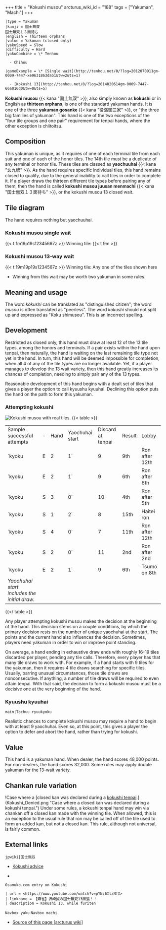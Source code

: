 +++
title = "Kokushi musou"
arcturus_wiki_id = "188"
tags = ["Yakuman", "Machi"]
+++

```yaku
|type = Yakuman
|kanji = 国士無双
国士無双１３面待ち
|english = Thirteen orphans
|value = Yakuman (closed only)
|yakuSpeed = Slow
|difficulty = Hard
|yakuCombine = \* Tenhou

  - Chihou

|gameExample = \* [Single wait](http://tenhou.net/0/?log=2012070911gm-0009-7447-xe9631863dab1&tw=2&ts=1)

  - [Kokushi 13](http://tenhou.net/0/?log=2014020614gm-0009-7447-66a016d0&tw=0&ts=5)

```

**Kokushi musou** {{< kana "国士無双" >}}, also simply known as **kokushi** or in English as
**thirteen orphans**, is one of the standard yakuman hands. It is one of the three **yakuman
gosanke** {{< kana "役満御三家" >}}, or "the three big families of yakuman". This hand is one of the
two exceptions of the "four tile groups and one pair" requirement for tenpai hands, where the other
exception is chiitoitsu.

## Composition

This yakuman is unique, as it requires of one of each terminal tile from each suit and one of each
of the honor tiles. The 14th tile must be a duplicate of any terminal or honor tile. These tiles are
classed as **yaochuuhai** {{< kana "幺九牌" >}}. As the hand requires specific individual tiles,
this hand remains closed to qualify, due to the general inability to call tiles in order to complete
it. If a player draws the thirteen different tile types before pairing any of them, then the hand is
called **kokushi musou juusan menmachi** {{< kana "国士無双１３面待ち" >}}, or the kokushi musou 13
closed wait.

## Tile diagram

The hand requires nothing but yaochuuhai.

### Kokushi musou single wait

{{< t 1m19p19s12345667z >}} Winning tile: {{< t 9m >}}

### Kokushi musou 13-way wait

{{< t 19m19p19s1234567z >}} Winning tile: Any one of the tiles shown here

- Winning from this wait may be worth two yakuman in some rules.

## Meaning and usage

The word _kokushi_ can be translated as "distinguished citizen"; the word _musou_ is often
translated as "peerless". The word _kokushi_ should not split up and expressed as "Koku shimusou".
This is an incorrect spelling.

## Development

Restricted as closed only, this hand must draw at least 12 of the 13 tile types, among the honors
and terminals. If a pair exists within the hand upon tenpai, then naturally, the hand is waiting on
the last remaining tile type not yet in the hand. In turn, this hand will be deemed impossible for
completion, when all 4 of any of the tile types are no longer available. Yet, if a player manages to
develop the 13 wait variety, then this hand greatly increases its chances of completion, needing to
simply pair any of the 13 types.

Reasonable development of this hand begins with a dealt set of tiles that gives a player the option
to call kyuushu kyuuhai. Declining this option puts the hand on the path to form this yakuman.

### Attempting kokushi

![Kokushi musou with real tiles.](Kokushi_real.jpg "Kokushi musou with real tiles.") {{< table >}}

|                                              |     |      |                 |                   |                                                                              |       |
| -------------------------------------------- | --- | ---- | --------------- | ----------------- | ---------------------------------------------------------------------------- | ----- |
| Sample successful attempts                   | -   | Hand | Yaochuhai start | Discard at tenpai | Result                                                                       | Lobby | Link |
| `kyoku|E|2|1`                                | 9   | 9th  | Ron after 12th  | 上級              | [1](http://tenhou.net/0/?log=2014022507gm-0089-0000-x153cdcec9bf5&tw=0&ts=1) |       |
| `kyoku|E|2|1`                                | 9   | 6th  | Ron after 6th   | 7447              | [2](http://tenhou.net/0/?log=2012070911gm-0009-7447-xe9631863dab1&tw=2&ts=1) |       |
| `kyoku|S|3|0`                                | 10  | 4th  | Ron after 5th   | 鳳凰              | [3](http://tenhou.net/0/?log=2014032419gm-00a9-0000-304bb5d3&tw=0&ts=9)      |       |
| `kyoku|S|1|2`                                | 8   | 15th | Haitei ron      | 特上              | [4](http://tenhou.net/0/?log=2014040315gm-0029-0000-96396b84&tw=3&ts=2)      |       |
| `kyoku|S|4|0`                                | 7   | 11th | Ron after 12th  | 上級              | [5](http://tenhou.net/0/?log=2013092014gm-0089-0000-x1e3685599969&tw=0&ts=9) |       |
| `kyoku|S|2|0`                                | 11  | 2nd  | Ron after 2nd   | 7447              | [6](http://tenhou.net/0/?log=2013100905gm-0009-7447-xbe578c7d4e93&tw=1&ts=5) |       |
| `kyoku|E|2|1`                                | 9   | 6th  | Tsumo on 8th    | 鳳凰              | [7](http://tenhou.net/0/?log=2015042708gm-00a9-0000-02413cc0&tw=0&ts=4)      |       |
| _Yaochuhai start includes the initial draw._ |     |      |                 |                   |                                                                              |       |

{{</ table >}}

Any player attempting kokushi musou makes the decision at the beginning of the hand. This decision
stems on a couple conditions, by which the primary decision rests on the number of unique yaochuhai
at the start. The points and the current hand also influences the decision. Sometimes, players need
yakuman in order to win or improve point standing.

On average, a hand ending in exhaustive draw ends with roughly 16-19 tiles discarded per player,
pending any tile calls. Therefore, every player has that many tile draws to work with. For example,
if a hand starts with 9 tiles for the yakuman, then it requires 4 tile draws searching for specific
tiles. Usually, barring unusual circumstances, those tile draws are nonconsecutive. If anything, a
number of tile draws will be required to even attain tenpai. With that said, the decision to form a
kokushi musou must be a decisive one at the very beginning of the hand.

### Kyuushu kyuuhai

`main|Tochuu ryuukyoku`

Realistic chances to complete kokushi musou may require a hand to begin with at least 9 yaochuhai.
Even so, at this point, this gives a player the option to defer and abort the hand, rather than
trying for kokushi.

## Value

This hand is a yakuman hand. When dealer, the hand scores 48,000 points. For non-dealers, the hand
scores 32,000. Some rules may apply double yakuman for the 13-wait variety.

## Chankan rule variation

!Case where a
[closed kan was declared during a [kokushi tenpai](http://tenhou.net/0/?log=2013121107gm-0019-0000-b01e54cd&tw=1&ts=7).](Kokushi_Denied.png "Case where a closed kan was declared during a kokushi tenpai.")
Under some rules, a kokushi tenpai hand may win via chankan off a closed kan made with the winning
tile. When allowed, this is an exception to the usual rule that ron may be called off of the tile
used to form an added kan, but not a closed kan. This rule, although not universal, is fairly
common.

## External links

`jpwiki|国士無双`

- [Kokushi advice](http://osamuko.com/i-told-you-not-to-go-for-kokushi/)

<!-- end list -->

-


    Osamuko.com entry on Kokushi

```Youtube
| url = <https://www.youtube.com/watch?v=pYNz6IlzNfI>
| linkname = 【麻雀】沢崎誠の国士無双13面張！！
| description = Kokushi 13, while furiten
```

`Navbox yaku` `Navbox machi`

- [Source of this page [arcturus wiki]](http://arcturus.su/wiki/Kokushi_musou)
